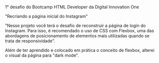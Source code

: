 1° desafio do Bootcamp HTML Developer da Digital Innovation One

"Recriando a página inicial do Instagram"

"Nesse projeto você terá o desafio de reconstruir a página de login do Instagram. Para isso, é recomendado o uso de CSS com Flexbox, uma das abordagens de posicionamento de elementos mais utilizadas quando se trata de responsividade".


Além de ter aprendido e colocado em prática o conceito de flexbox, alterei o visual da página para "dark mode". 